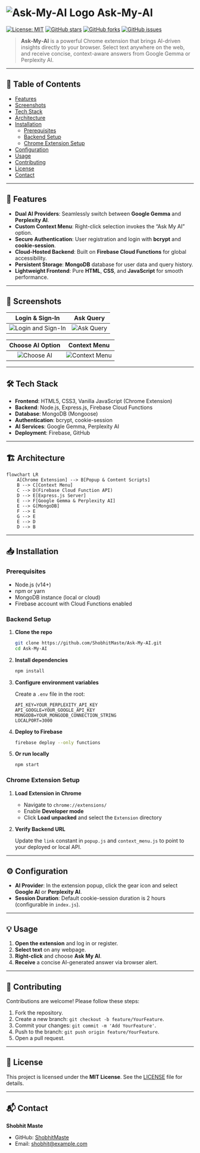 
# ![Ask-My-AI Logo](https://raw.githubusercontent.com/ShobhitMaste/Ask-My-AI/main/assets/logo.png) Ask‑My‑AI

[![License: MIT](https://img.shields.io/badge/License-MIT-blue.svg)](https://opensource.org/licenses/MIT)
[![GitHub stars](https://img.shields.io/github/stars/ShobhitMaste/Ask-My-AI)](https://github.com/ShobhitMaste/Ask-My-AI/stargazers)
[![GitHub forks](https://img.shields.io/github/forks/ShobhitMaste/Ask-My-AI)](https://github.com/ShobhitMaste/Ask-My-AI/network)
[![GitHub issues](https://img.shields.io/github/issues/ShobhitMaste/Ask-My-AI)](https://github.com/ShobhitMaste/Ask-My-AI/issues)

> **Ask‑My‑AI** is a powerful Chrome extension that brings AI-driven insights directly to your browser. Select text anywhere on the web, and receive concise, context-aware answers from Google Gemma or Perplexity AI.

---

## 🌟 Table of Contents

- [Features](#-features)
- [Screenshots](#-screenshots)
- [Tech Stack](#-tech-stack)
- [Architecture](#-architecture)
- [Installation](#-installation)
  - [Prerequisites](#prerequisites)
  - [Backend Setup](#backend-setup)
  - [Chrome Extension Setup](#chrome-extension-setup)
- [Configuration](#-configuration)
- [Usage](#-usage)
- [Contributing](#-contributing)
- [License](#-license)
- [Contact](#-contact)

---

## 🚀 Features

- **Dual AI Providers**: Seamlessly switch between **Google Gemma** and **Perplexity AI**.
- **Custom Context Menu**: Right-click selection invokes the “Ask My AI” option.
- **Secure Authentication**: User registration and login with **bcrypt** and **cookie-session**.
- **Cloud‑Hosted Backend**: Built on **Firebase Cloud Functions** for global accessibility.
- **Persistent Storage**: **MongoDB** database for user data and query history.
- **Lightweight Frontend**: Pure **HTML**, **CSS**, and **JavaScript** for smooth performance.

---

## 📸 Screenshots

| Login & Sign‑In | Ask Query |
| :-: | :-: |
| ![Login and Sign-In](https://github.com/user-attachments/assets/209cbef9-4f5b-4551-a4cb-9fa803fe3dc2) | ![Ask Query](https://github.com/user-attachments/assets/4a798b49-ce78-468c-a750-8f54b84ae3e2) |

| Choose AI Option | Context Menu |
| :-: | :-: |
| ![Choose AI](https://github.com/user-attachments/assets/f4deeefb-2d05-480a-8b93-be4af875dd39) | ![Context Menu](https://github.com/user-attachments/assets/aa71c05b-2ae8-4411-97f5-b085cf55a34c) |

---

## 🛠 Tech Stack

- **Frontend**: HTML5, CSS3, Vanilla JavaScript (Chrome Extension)
- **Backend**: Node.js, Express.js, Firebase Cloud Functions
- **Database**: MongoDB (Mongoose)
- **Authentication**: bcrypt, cookie-session
- **AI Services**: Google Gemma, Perplexity AI
- **Deployment**: Firebase, GitHub

---

## 🏗 Architecture

```mermaid
flowchart LR
    A[Chrome Extension] --> B[Popup & Content Scripts]
    B --> C[Context Menu]
    C --> D(Firebase Cloud Function API)
    D --> E[Express.js Server]
    E --> F[Google Gemma & Perplexity AI]
    E --> G[MongoDB]
    F --> E
    G --> E
    E --> D
    D --> B
```

---

## 📥 Installation

### Prerequisites

- Node.js (v14+)
- npm or yarn
- MongoDB instance (local or cloud)
- Firebase account with Cloud Functions enabled

### Backend Setup

1. **Clone the repo**

   ```bash
   git clone https://github.com/ShobhitMaste/Ask-My-AI.git
   cd Ask-My-AI
   ```

2. **Install dependencies**

   ```bash
   npm install
   ```

3. **Configure environment variables**

   Create a `.env` file in the root:
   ```env
   API_KEY=YOUR_PERPLEXITY_API_KEY
   API_GOOGLE=YOUR_GOOGLE_API_KEY
   MONGODB=YOUR_MONGODB_CONNECTION_STRING
   LOCALPORT=3000
   ```

4. **Deploy to Firebase**

   ```bash
   firebase deploy --only functions
   ```

5. **Or run locally**

   ```bash
   npm start
   ```

### Chrome Extension Setup

1. **Load Extension in Chrome**

   - Navigate to `chrome://extensions/`
   - Enable **Developer mode**
   - Click **Load unpacked** and select the `Extension` directory

2. **Verify Backend URL**

   Update the `link` constant in `popup.js` and `context_menu.js` to point to your deployed or local API.

---

## ⚙️ Configuration

- **AI Provider**: In the extension popup, click the gear icon and select **Google AI** or **Perplexity AI**.
- **Session Duration**: Default cookie-session duration is 2 hours (configurable in `index.js`).

---

## 💡 Usage

1. **Open the extension** and log in or register.
2. **Select text** on any webpage.
3. **Right-click** and choose **Ask My AI**.
4. **Receive** a concise AI-generated answer via browser alert.

---

## 🤝 Contributing

Contributions are welcome! Please follow these steps:

1. Fork the repository.
2. Create a new branch: `git checkout -b feature/YourFeature`.
3. Commit your changes: `git commit -m 'Add YourFeature'`.
4. Push to the branch: `git push origin feature/YourFeature`.
5. Open a pull request.

---

## 📄 License

This project is licensed under the **MIT License**. See the [LICENSE](LICENSE) file for details.

---

## 📬 Contact

**Shobhit Maste**  
- GitHub: [ShobhitMaste](https://github.com/ShobhitMaste)  
- Email: shobhit@example.com  
